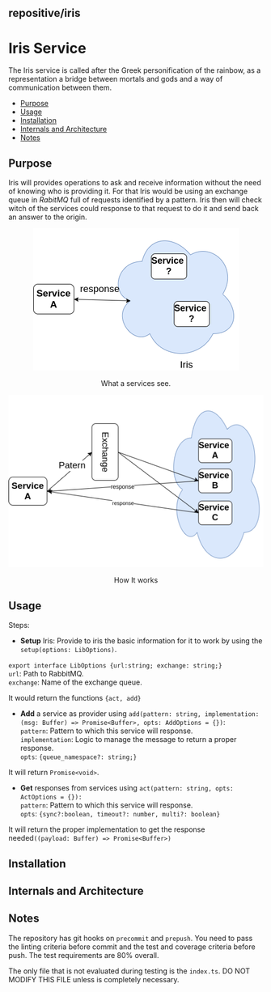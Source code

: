 

repositive/iris
---
# Iris Service #

The Iris service is called after the Greek personification of the rainbow, as a representation a bridge between mortals and gods and a way of communication between them.

* [Purpose](#purpose)  
* [Usage](#usage)  
* [Installation](#installation)  
* [Internals and Architecture](#internals-and-architecture)
* [Notes](#notes)  

## Purpose ##

Iris will provides operations to ask and receive information without the need of knowing who is providing it. For that Iris would be using an exchange queue in  _RabitMQ_ full of requests identified by a pattern. Iris then will check witch of the services could response to that request to do it and send back an answer to the origin.




<p align="center">
    <img src="https://github.com/repositive/iris-js/blob/mvp/docs/imgs/abstractIris.png" alt="Abstraction of Iris"/>
    <p align="center">What a services see.</p>
</p>
<p align="center">
    <img src="https://github.com/repositive/iris-js/blob/mvp/docs/imgs/Iris.png" alt="Iris arq"/>
    <p align="center">How It works</p>
</p>


## Usage ##

Steps:

- **Setup** Iris: Provide to iris the basic information for it to work by using the `setup(options: LibOptions)`.  

`export interface LibOptions {url:string; exchange: string;}`                                                                                                                                                                                                                                                                                                                                                                                                                                         
`url`: Path to RabbitMQ.  
`exchange`: Name of the exchange queue.  

It would return the functions `{act, add}`

- **Add** a service as provider using `add(pattern: string, implementation: (msg: Buffer) => Promise<Buffer>, opts: AddOptions = {})`:  
`pattern`: Pattern to which this service will response.  
`implementation`: Logic to manage the message to return a proper response.  
`opts`:  `{queue_namespace?: string;}`                             

It will return  `Promise<void>`.

- **Get** responses from services  using `act(pattern: string, opts: ActOptions = {}): `  
`pattern`: Pattern to which this service will response.    
`opts`:  `{sync?:boolean, timeout?: number, multi?: boolean}`  

It will return the proper implementation to get the response needed`((payload: Buffer) => Promise<Buffer>) `


## Installation ##

## Internals and Architecture ##



## Notes ##

The repository has git hooks on `precommit` and `prepush`. You need to pass the linting criteria before commit and the test and coverage criteria before push. The test requirements are 80% overall.

The only file that is not evaluated during testing is the `index.ts`. DO NOT MODIFY THIS FILE unless is completely necessary.
